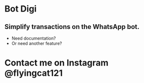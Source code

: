 # Bot Digi

## Simplify transactions on the WhatsApp bot.

- Need documentation?
- Or need another feature?

# Contact me on Instagram @flyingcat121
